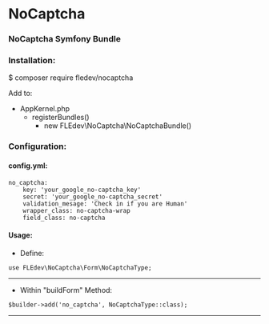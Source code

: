 # NoCaptcha

### NoCaptcha Symfony Bundle

### Installation:
$ composer require fledev/nocaptcha

Add to:
- AppKernel.php
  - registerBundles()
    - new FLEdev\NoCaptcha\NoCaptchaBundle()

### Configuration:

#### config.yml:
``` 
no_captcha:
    key: 'your_google_no-captcha_key'
    secret: 'your_google_no-captcha_secret'
    validation_mesage: 'Check in if you are Human'
    wrapper_class: no-captcha-wrap
    field_class: no-captcha
```

#### Usage:

- Define: 
```
use FLEdev\NoCaptcha\Form\NoCaptchaType;
```
___

- Within "buildForm" Method:

```
$builder->add('no_captcha', NoCaptchaType::class);
```

___
